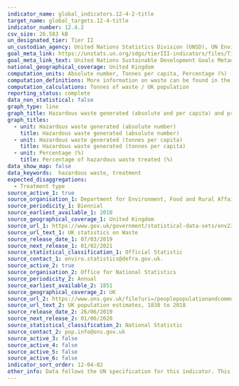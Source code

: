```yaml
---
indicator_name: global_indicators.12-4-2-title
target_name: global_targets.12-4-title
indicator_number: 12.4.2
csv_size: 26.583 kB
un_designated_tier: Tier II
un_custodian_agency: United Nations Statistics Division (UNSD), UN Environment (UNEP)
goal_meta_link: https://unstats.un.org/sdgs/tierIII-indicators/files/Tier3-12-04-02.pdf
goal_meta_link_text: United Nations Sustainable Development Goals Metadata (PDF 4.0 MB)
national_geographical_coverage: United Kingdom
computation_units: Absolute number, Tonnes per capita, Percentage (%)
computation_definitions: More information on waste can be found in the Eurostat publication <a href="https://ec.europa.eu/eurostat/documents/3859598/5915865/KS-RA-10-011-EN.PDF/39cda22f-3449-4cf6-98a6-280193bf770c">'Manual on Waste Statistics'</a>.
computation_calculations: Tonnes of waste / UK population 
reporting_status: complete
data_non_statistical: false
graph_type: line
graph_title: Hazardous waste generated (absolute and per capita) and proportion of hazardous waste treated, by type of treatment 
graph_titles:
  - unit: Hazardous waste generated (absolute number)
    title: Hazardous waste generated (absolute number)
  - unit: Hazardous waste generated (tonnes per capita)
    title: Hazardous waste generated (tonnes per capita)
  - unit: Percentage (%)
    title: Percentage of hazardous waste treated (%) 
data_show_map: false
data_keywords:  hazardous waste, treatment 
expected_disaggregations:
  - Treatment type
source_active_1: true
source_organisation_1: Department for Environment, Food and Rural Affairs
source_periodicity_1: Biennial
source_earliest_available_1: 2010
source_geographical_coverage_1: United Kingdom
source_url_1: https://www.gov.uk/government/statistical-data-sets/env23-uk-waste-data-and-management
source_url_text_1: UK statistics on Waste 
source_release_date_1: 07/03/2019
source_next_release_1: 01/02/2021
source_statistical_classification_1: Official Statistic
source_contact_1: enviro.statistics@defra.gov.uk.
source_active_2: true
source_organisation_2: Office for National Statistics
source_periodicity_2: Annual
source_earliest_available_2: 1851
source_geographical_coverage_2: UK
source_url_2: https://www.ons.gov.uk/file?uri=/peoplepopulationandcommunity/populationandmigration/populationestimates/datasets/populationestimatesforukenglandandwalesscotlandandnorthernireland/mid2001tomid2018detailedtimeseries/ukpopulationestimates18382018.xlsx
source_url_text_2: UK population estimates, 1838 to 2018
source_release_date_2: 26/06/2019
source_next_release_2: 01/06/2020
source_statistical_classification_2: National Statistic 
source_contact_2: pop.info@ons.gov.uk
source_active_3: false
source_active_4: false
source_active_5: false
source_active_6: false
indicator_sort_order: 12-04-02
other_info: Data follows the UN specification for this indicator. This indicator has been identified in collaboration with topic experts.
---
```

